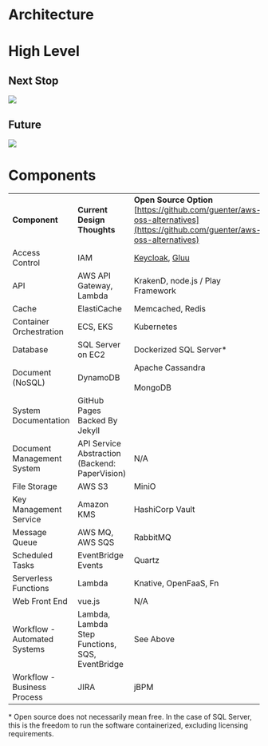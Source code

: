 # Architecture

# High Level

## Next Stop

![](/wiki/download/attachments/3736174593/Untitled%20Diagram-1683232822568-NextStop.drawio.png?api=v2)

## Future

![](/wiki/download/attachments/3736174593/Untitled%20Diagram-1683232822568.drawio.png?api=v2)

# Components

|     |     |     |
| --- | --- | --- |
| **Component** | **Current Design Thoughts** | **Open Source Option**  <br>[https://github.com/guenter/aws-oss-alternatives](https://github.com/guenter/aws-oss-alternatives) |
| Access Control | IAM | [Keycloak](https://www.keycloak.org/), [Gluu](https://gluu.org/) |
| API | AWS API Gateway, Lambda | KrakenD, node.js / Play Framework |
| Cache | ElastiCache | Memcached, Redis |
| Container Orchestration | ECS, EKS | Kubernetes |
| Database | SQL Server on EC2 | Dockerized SQL Server\* |
| Document (NoSQL) | DynamoDB | Apache Cassandra<br><br>MongoDB |
| System Documentation | GitHub Pages Backed By Jekyll |     |
| Document Management System | API Service Abstraction (Backend: PaperVision) | N/A |
| File Storage | AWS S3 | MiniO |
| Key Management Service | Amazon KMS | HashiCorp Vault |
| Message Queue | AWS MQ, AWS SQS | RabbitMQ |
| Scheduled Tasks | EventBridge Events | Quartz |
| Serverless Functions | Lambda | Knative, OpenFaaS, Fn |
| Web Front End | vue.js | N/A |
| Workflow - Automated Systems | Lambda, Lambda Step Functions, SQS, EventBridge | See Above |
| Workflow - Business Process | JIRA | jBPM |

\* Open source does not necessarily mean free. In the case of SQL Server, this is the freedom to run the software containerized, excluding licensing requirements.